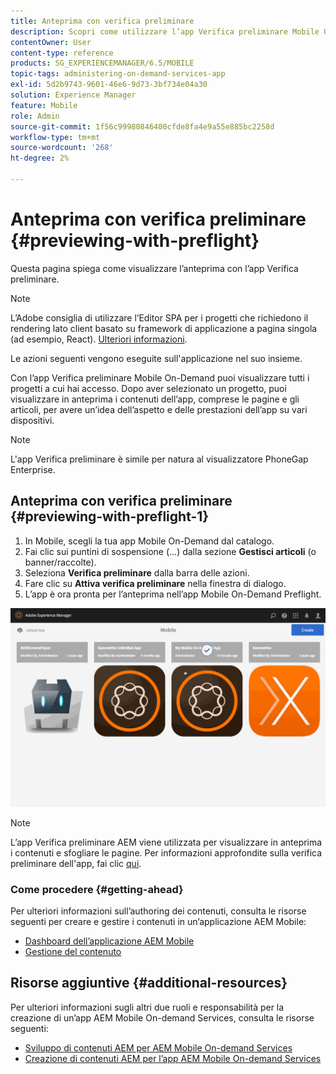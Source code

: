 ```yaml
---
title: Anteprima con verifica preliminare
description: Scopri come utilizzare l’app Verifica preliminare Mobile On-Demand per visualizzare tutti i progetti a cui hai accesso.
contentOwner: User
content-type: reference
products: SG_EXPERIENCEMANAGER/6.5/MOBILE
topic-tags: administering-on-demand-services-app
exl-id: 5d2b9743-9601-46e6-9d73-3bf734e04a30
solution: Experience Manager
feature: Mobile
role: Admin
source-git-commit: 1f56c99980846400cfde8fa4e9a55e885bc2258d
workflow-type: tm+mt
source-wordcount: '268'
ht-degree: 2%

---
```


# Anteprima con verifica preliminare {#previewing-with-preflight}

Questa pagina spiega come visualizzare l’anteprima con l’app Verifica preliminare.

>[!NOTE]
>
>L’Adobe consiglia di utilizzare l’Editor SPA per i progetti che richiedono il rendering lato client basato su framework di applicazione a pagina singola (ad esempio, React). [Ulteriori informazioni](/help/sites-developing/spa-overview.md).

Le azioni seguenti vengono eseguite sull&#39;applicazione nel suo insieme.

Con l’app Verifica preliminare Mobile On-Demand puoi visualizzare tutti i progetti a cui hai accesso. Dopo aver selezionato un progetto, puoi visualizzare in anteprima i contenuti dell’app, comprese le pagine e gli articoli, per avere un’idea dell’aspetto e delle prestazioni dell’app su vari dispositivi.

>[!NOTE]
>
>L&#39;app Verifica preliminare è simile per natura al visualizzatore PhoneGap Enterprise.

## Anteprima con verifica preliminare {#previewing-with-preflight-1}

1. In Mobile, scegli la tua app Mobile On-Demand dal catalogo.
1. Fai clic sui puntini di sospensione (...) dalla sezione **Gestisci articoli** (o banner/raccolte).
1. Seleziona **Verifica preliminare** dalla barra delle azioni.
1. Fare clic su **Attiva verifica preliminare** nella finestra di dialogo.
1. L’app è ora pronta per l’anteprima nell’app Mobile On-Demand Preflight.

![chlimage_1-8](assets/chlimage_1-8.gif)

>[!NOTE]
>
>L’app Verifica preliminare AEM viene utilizzata per visualizzare in anteprima i contenuti e sfogliare le pagine. Per informazioni approfondite sulla verifica preliminare dell&#39;app, fai clic [qui](https://helpx.adobe.com/digital-publishing-solution/help/aem-mobile-end-of-life-faq.html).
>

### Come procedere {#getting-ahead}

Per ulteriori informazioni sull’authoring dei contenuti, consulta le risorse seguenti per creare e gestire i contenuti in un’applicazione AEM Mobile:

* [Dashboard dell’applicazione AEM Mobile](/help/mobile/mobile-apps-ondemand-application-dashboard.md)
* [Gestione del contenuto](/help/mobile/mobile-apps-ondemand-manage-content-ondemand.md)

## Risorse aggiuntive {#additional-resources}

Per ulteriori informazioni sugli altri due ruoli e responsabilità per la creazione di un’app AEM Mobile On-demand Services, consulta le risorse seguenti:

* [Sviluppo di contenuti AEM per AEM Mobile On-demand Services](/help/mobile/aem-mobile-on-demand.md)
* [Creazione di contenuti AEM per l’app AEM Mobile On-demand Services](/help/mobile/mobile-apps-ondemand.md)
